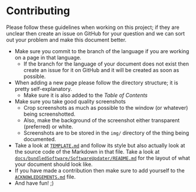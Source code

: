 Contributing
============

Please follow these guidelines when working on this project; if they are unclear then create an issue on GitHub for your question and we can sort out your problem and make this document better.

* Make sure you commit to the branch of the language if you are working on a page in that language.
    * If the branch for the language of your document does not exist then create an issue for it on GitHub and it will be created as soon as possible.
* When adding a new page please follow the directory structure; it is pretty self-explanatory.
    * Make sure it is also added to the _Table of Contents_
* Make sure you take good quality screenshots
    * Crop screenshots as much as possible to the window (or whatever) being screenshotted.
    * Also, make the background of the screenshot either transparent (preferred) or white.
    * Screenshots are to be stored in the `img/` directory of the thing being documented.
* Take a look at [`TEMPLATE.md`](TEMPLATE.md) and follow its style but also actually look at the source code of the Markdown in that file. Take a look at [`docs/bundledSoftware/SoftwareUpdater/README.md`](docs/bundledSoftware/SoftwareUpdater/README.md) for the layout of what your document should look like.
* If you have made a contribution then make sure to add yourself to the [`ACKNOWLEDGEMENTS.md`](ACKNOWLEDGEMENTS.md) file.
* And have fun! ;)
